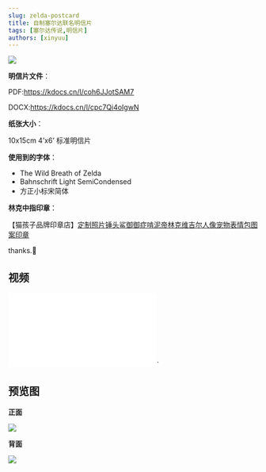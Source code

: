 ```yaml
---
slug: zelda-postcard
title: 自制塞尔达联名明信片
tags: [塞尔达传说,明信片]
authors: [xinyuu]
---
```


![](https://static-g.acgod.cn/static/cocomoe/2024-2-19-zeldapostcard-main.webp)

**明信片文件**：

PDF:https://kdocs.cn/l/coh6JJotSAM7 

DOCX:https://kdocs.cn/l/cpc7Qi4oIgwN



**纸张大小**：

10x15cm 4’x6’  标准明信片  

**使用到的字体**：

- The Wild Breath of Zelda
- Bahnschrift Light SemiCondensed
- 方正小标宋简体

**林克中指印章**：

【猫孩子品牌印章店】[定制照片锤头鲨御御症啃泥帝林克维吉尔人像宠物表情包图案印章](https://item.taobao.com/item.htm?id=692697970874)

thanks.🙂

<!-- truncate -->

## 视频


<iframe src={"https://player.bilibili.com/player.html?bvid=BV1or421W7Yt"} scrolling={"no"} border={"0"} frameborder={"no"} framespacing={"0"} allowfullscreen={"true"} ></iframe>`


## 预览图

**正面**

![](https://static-g.acgod.cn/static/cocomoe/2024-2-19-zeldapostcard-00.webp)

**背面**

![](https://static-g.acgod.cn/static/cocomoe/2024-2-19-zeldapostcard-01.webp)

